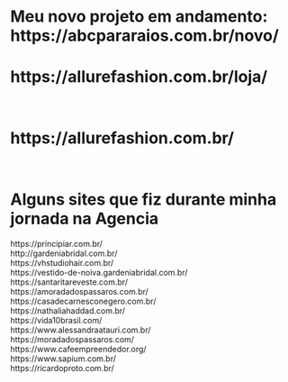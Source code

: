 <h1> Meu novo projeto em andamento:<br>
  https://abcpararaios.com.br/novo/  
</h1>

<h1>
  https://allurefashion.com.br/loja/
</h1> <br>
<h1>
  https://allurefashion.com.br/
</h1> <br>


<h1> Alguns sites que fiz durante minha jornada na Agencia</h1>

<p>
https://principiar.com.br/ <br>
http://gardeniabridal.com.br/  <br>
https://vhstudiohair.com.br/ <br>
https://vestido-de-noiva.gardeniabridal.com.br/ <br>
https://santaritareveste.com.br/ <br>
https://amoradadospassaros.com.br/ <br>
https://casadecarnesconegero.com.br/ <br>
https://nathaliahaddad.com.br/ <br>
https://vida10brasil.com/ <br>
https://www.alessandraatauri.com.br/ <br>
https://moradadospassaros.com/ <br>
https://www.cafeempreendedor.org/ <br>
https://www.sapium.com.br/ <br>
https://ricardoproto.com.br/ <br>
</p>
